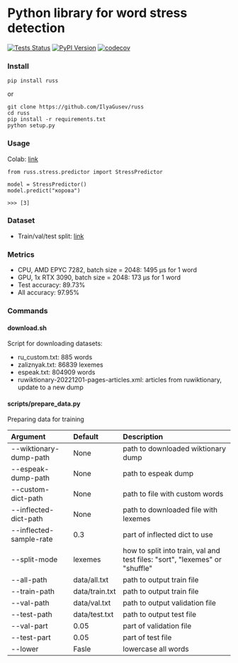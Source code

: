 # Python library for word stress detection #

[![Tests Status](https://github.com/IlyaGusev/russ/actions/workflows/python-package.yml/badge.svg)](https://github.com/IlyaGusev/russ/actions/workflows/python-package.yml)
[![PyPI Version](https://img.shields.io/pypi/v/russ.svg)](https://pypi.python.org/pypi/russ)
[![codecov](https://codecov.io/gh/IlyaGusev/russ/branch/master/graph/badge.svg)](https://codecov.io/gh/IlyaGusev/russ)

### Install
```
pip install russ
```

or

```
git clone https://github.com/IlyaGusev/russ
cd russ
pip install -r requirements.txt
python setup.py
```

### Usage

Colab: [link](https://colab.research.google.com/drive/1rv_NkyI7-EY45XZb0Bax2xR2Ms71C1lc)

```
from russ.stress.predictor import StressPredictor

model = StressPredictor()
model.predict("корова")

>>> [3]
```

### Dataset
* Train/val/test split: [link](https://www.dropbox.com/s/0c4xesynenj1xyx/russ_dataset.tar.gz)

### Metrics
* CPU, AMD EPYC 7282, batch size = 2048: 1495 μs for 1 word
* GPU, 1x RTX 3090, batch size = 2048: 173 μs for 1 word
* Test accuracy: 89.73%
* All accuracy: 97.95%

### Commands

#### download.sh

Script for downloading datasets:
* ru_custom.txt: 885 words
* zaliznyak.txt: 86839 lexemes
* espeak.txt: 804909 words
* ruwiktionary-20221201-pages-articles.xml: articles from ruwiktionary, update to a new dump

#### scripts/prepare_data.py

Preparing data for training

| Argument               | Default | Description                                                                         |
|:-----------------------|:--------|:------------------------------------------------------------------------------------|
| --wiktionary-dump-path | None    | path to downloaded wiktionary dump                                                  |
| --espeak-dump-path     | None    | path to espeak dump                                                                 |
| --custom-dict-path     | None    | path to file with custom words                                                      |
| --inflected-dict-path  | None    | path to downloaded file with lexemes                                                |
| --inflected-sample-rate | 0.3    | part of inflected dict to use                                                       |
| --split-mode           | lexemes | how to split into train, val and test files: "sort", "lexemes" or "shuffle"         |
| --all-path           | data/all.txt        | path to output train file                                                           |
| --train-path           | data/train.txt | path to output train file                                                           |
| --val-path             | data/val.txt | path to output validation file                                                      |
| --test-path            | data/test.txt | path to output test file                                                            |
| --val-part             | 0.05    | part of validation file                                                             |
| --test-part            | 0.05    | part of test file                                                                   |
| --lower                | Fasle   | lowercase all words                               |

